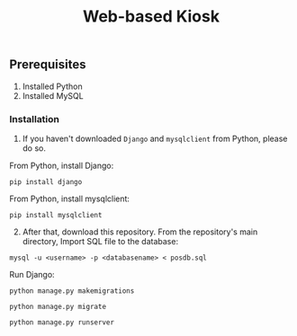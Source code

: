 <header>
  
# Web-based Kiosk 

</header>

## Prerequisites

1. Installed Python
2. Installed MySQL

### Installation
1. If you haven't downloaded `Django` and `mysqlclient` from Python, please do so.

From Python, install Django:
   ```
   pip install django
   ```
From Python, install mysqlclient:
   ```
   pip install mysqlclient
   ```
2. After that, download this repository. From the repository's main directory,
Import SQL file to the database:
 ```
mysql -u <username> -p <databasename> < posdb.sql
 ```
Run Django:
 ```
python manage.py makemigrations
 ```
 ```
python manage.py migrate
 ```
 ```
python manage.py runserver
 ```


